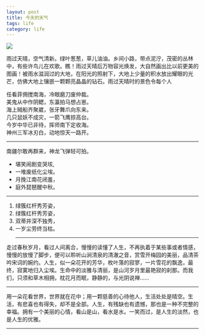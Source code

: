 ```yaml
---
layout: post
title: 今天的天气
tags: life
category: life
---
```

![](http://25.io/mou/Mou_128.png)

雨过天晴，空气清新。绿叶葱葱，草儿油油。乡间小路，带点泥泞，茂密的丛林中，有些许鸟儿在欢歌。瞧！雨过天晴后万物容光焕发，大自然画出比以前更美的图画！被雨水滋润过的大地，在阳光的照射下，大地上少量的积水放出耀眼的光芒，仿佛大地上镶嵌一颗颗亮晶晶的钻石。雨过天晴时的景色令每个人


<html>
    <meta charset="utf8">
    <head>
    	<title>格式标签</title>
    </head>
    <body>
    <!-- <br>强制换行符 -->
        任看菲佣搅南海，冷眼磨刀废仲裁。<br>
    	美鬼从中作阴鳃，东瀛拍马想占崽。<br>
    	海上贼船齐聚崴，张牙舞爪向东来。<br>
        几只鼠妖不成灾，一箭飞鹰掠高台。<br>
        今岁中华已非待，挥师南下定收海。<br>
        神州三军冰刃白，动地惊天一路开。<br>
    <hr>
    <!-- <p>换段落 -->
    <!-- <center>相对于父标签居中 -->
    <!--
        <pre>
        预格式化标签，按照我们在编辑器里设计的的样式来显示 
    -->
    <pre>南疆尔敢再群来，神龙飞弹轻可拍。</pre>
    </hr>
    <!--列表标签<li>和无序列表标签-->
    <ul>
        <li>堪笑闹剧变哭垓,</li>
        <li>一堆废纸化尘埃。</li>
        <li>月挽江南花闭羞，</li>
        <li>庭外琵琶醒中秋。</li>
    </ul>
    <hr>
    <!--列表标签<ol>和有序列表标签<ol>-->
    <ol type="1">
    <!--给li的value属性赋值，可以改变有序列表的起始值-->
        <li walue="5">绿簇红杆秀芳姿，</li>
        <li>绿簇红杆秀芳姿，</li>
        <li>双蒂并深不独秀，</li>
        <li>一岁尘劳终当枯。</li>
    <hr>
    </ol>
    <p>
        <p>
            走过春秋岁月，看过人间离合，慢慢的读懂了人生，不再执着于某些事或者情感，慢慢的放慢了脚步，便可以聆听山涧清泉的清澈之音，赏雪开梅园的美丽，品清茶吟宋词的婉约。人生，似一朵花开的芳华，枚叶落的寂寥，一片雪花的飘逸，最终，寂寞地归入尘埃。生命中的淡雅与清丽，是山河岁月里最艳寂的刹那。而我们，只须和草木相拥，枕花月而眠，静静的，与光阴说禅……<p>
         </p>
    <hr>
    <p>
        <p>
            用一朵花看世界，世界就在花中；用一颗慈善的心待他人，生活处处是晴空。生活，有悲喜也有得失，却不是全部。人生，有残缺也有遗憾，那也是一种不完整的幸福。拥有一个美丽的心情，看山是山，看水是水。一笑而过，是人生的淡然，也是人生的优雅。
        </p>
    </p>
    <hr>
    </body>
</html>